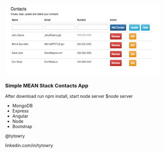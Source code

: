 <div class="container">
	<img src="images/contacts.png" alt="Smiley face" height="231" width="624">
	<h3>Simple MEAN Stack Contacts App</h3>
		<p>After download run npm install, start node server $node server</p>
	<ul>
		<li>MongoDB</li>
		<li>Express</li>
		<li>Angular</li>
		<li>Node</li>
		<li>Bootstrap</li>
	</ul>
	<p>@tytowry</p>
	<p>linkedin.com/in/tytowry
</div>